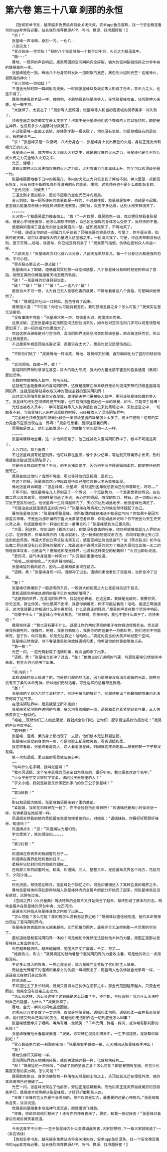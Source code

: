# 第六卷 第三十八章 刹那的永恒
        【告知安卓书友，越来越多免费站点将会关闭失效，安卓app鱼目混珠，找一个安全稳定看书的app非常有必要，站长强烈推荐换源APP，听书、换源、找书超好使！】
       “杀！”
       张星峰一声冷喝，身形一闪，一化八！
       八部天龙！
       “零点裂击——空百裂！”顿时八个张星峰每一个都手幻千万，火元之力蕴涵其中。
       “嘶~~~”
       蓦地，一怪异的声音响起，晟昊周围的空间瞬间完全碎裂，强大的空间裂缝绞碎之力令中央的晟昊面色一变。
       张星峰脸色一狠，蓦地八个分身同时发出一道刺眼的黑芒，黑色的火焰的光芒！这是神火，凝聚后的神火！
       “金元剑技——剑如虹！”
       三道金光顿时同一瞬间射向晟昊，一时间张星峰以及晟俞等人形成了合击，攻击力之大，也是不得了。
       晟昊仿佛看着老鼠一样，睥睨地、不屑地看着张星峰等人，任凭张星峰攻击，任凭那神火来袭，他一概不拒。
       “太强悍了，太变态了！”晟俞等人震惊道，张星峰等人和当初雪夜城的灵界高手一样失败了。
       顶级圣器之身防御实在是太变态了！根本不是张星峰他们这个等级的人可以抵抗的，即使是在神界，也没有多少人能够对付晟昊了。
       不过张星峰一直面无表情，即使刚才那一招失败了，他也没有表情。但是他眼底有的是怒火，有的是杀气……
       “杀！”张星峰又是一次低喝，八大分身合一，张星峰身上发出黑色的火焰，身前正是发出刺眼光芒的火刃。
       张星峰心一狠，体内神火大半输入火刃之中，就是最珍贵的火元之力，张星峰也是几乎将九成火元之力完全输入火刃之中。
       光芒，耀眼！
       灌输无数神火以及更加珍贵的火元之力后，火刃攻击力当即直线上升，完全可以和顶级圣器一比。
       张星峰狠狠地吞下口中的紫芫丹，体内的火元之力只恢复到了两成不到，神火更是一点都没有恢复，只有身体不断的吸收外界游离的火的能量。果然，这紫芫丹也不是什么都能恢复的。
       “金元剑技——剑破天！”
       三道比刚才更加细小，更加不起眼的金色光芒冲向晟昊。
       金元剑技，每一招所使用的能量都是一样的，不过越往后，能量越是集中，也越是不起眼。甚至最后能量攻击细小到连神识都无法察觉，那时候，就差不多达成，达到上部天神境界了。
       。。。。。。。
       火刃第一个和晟昊猛力撞击而上，“轰！”一声巨颤，晟昊脸色一白，难以置信地看着张星峰。晟昊心中很是震惊，他怎么都想不明白，自己如此强悍的身体怎么受伤了，虽然伤的不重。
       但是瞬间连续三道金元剑技让晟昊眉头一皱。旋即晟昊笑了，不屑地笑了。
       “不错，逍遥王你的这一招威力几乎达到了顶级圣器的完美状态，可惜了，你不是天尊，如果你是天尊，就可以灌输强大的力量进入这圣器之中，一招消灭我了，可是，你连天神都没有达到，至于天尊……哈哈，我宣布，你已经没有机会了！”晟昊意气指使。仿佛在宣判众人命运一样。
       “八部天龙！”张星峰再次幻化成八大分身，八部天龙果然非凡，每一个分身功力都是强的恐怖，不可小视。
       “零点裂击第五式——原点破！”
       张星峰闭上了眼睛，遵循着冥冥的那一丝空间感悟，八个张星峰分身同时轻轻的伸出了食指，按照玄奥的仿佛蕴涵着天地至理的轨迹。
       “破！”一张星峰的分身轻轻说出。
       “破！”“破！”“破！”“破！”……一连八个‘破’！
       嚣张自大不可一世，认为自己无人能够伤害的晟昊，不屑地看着这八个食指。可是瞬间他愕然了。
       “噗！”晟昊猛的吐出一口鲜血，脸色苍白了起来。
       晟昊摇头道：“不可能？你怎么可能将我重伤，我可顶级圣器之身？怎么可能？”晟昊实在是无法接受。
       “没有事情不可能！”张星峰冷笑一声，驾御着火刃，再度攻击而来。
       这原点破，正是张星峰当初按照空间法则创出来的，如今他对空间法则几乎可以说是领悟地更加深了，这一招的威力也更加大了。
       而且这原点破就是对付空间的，混沌阴阳界正是空间类的顶级圣器，原点破正好克它，所以才让晟昊重伤。
       不过晟昊毕竟是顶级圣器之深，差距实在太大了。晟昊也仅仅是受伤而已。
       ——————————
       “不和你们玩了！”晟昊蓦地一阵冷笑，蓦地，晟昊仰天长啸，身形瞬间化为了圆形的球状物体。
       “混沌阴阳，自成一界，收！”
       混沌阴阳界顿时悬浮在高空，巨大的吸力形成，强大的力量比那宇宙重的吞食通道（黑洞）更加恐怖。
       无数的物体被吸入其中，包括光线。
       这就是完全能量爆发的混沌阴阳界，这就是能够在神界横行无忌的混沌天尊的顶级圣器混沌阴阳界，这就是能够轻易收取天神的顶级圣器的混沌阴阳界！
       此时混沌阴阳界能量百分百发挥，即使是天神也要被吸入其中，更别说张星峰和晟俞等人了。张星峰的绝对空间修炼还不到家，也只能挡挡当初融合一半的晟昊，如今，只能束手就缚！
       光线也被收入其中，一瞬间张星峰等几人仿佛感到自己来到黑暗之中，来到虚空之中，一切都看不到，当张星峰几人用神识观察的时候，已经被收入了混沌阴阳界中。
       “完全融合顶级圣器的晟昊比融合一半顶级圣器的晟昊强上太多了，何止百倍啊！这样的实力完全不应该出现在这一界啊！”晟俞叹息着，旋即注意着四周。
       周围都是虚无，他什么都发现不了，仿佛整个空间就他一人一样。
       。。。。。。
       张星峰静静地坐着，这一次他彻底输了，他已经被收入混沌阴阳界中了，根本不可能逃离了。
       人为刀俎，我为鱼肉！
       不过张星峰拥有绝望刑界，他可以躲在里面，躲个多少亿年，等达到天尊境界才出来，到时候就能突破这混沌阴阳界了。
       可是他会独自逃生吗？不会，他不会独自偷生，因为他不会不顾语嫣和柔的。即使等待他的是死亡。
       晟昊会放过他吗？当然不可能，所以等待他的是折磨，是死亡。
       在这个时候，张星峰忽然心中暗自期待自己那位师尊火老头能够出现。
       蓦地张星峰自嘲道：“张星峰啊，张星峰，竟然遇到困难就想要自己的师尊帮忙，哼哼……”
       千年不到，他张星峰在凡人界创造了一个传说，一个无敌势力，一个至高世家的传说。在仙魔二界以及修真界，他同样是创造了传说，天心宗的崛起，强悍的势力，神石，这一切都让天心宗处于至高的地位。他张星峰一生对得起师门了，天心宗达到如此地步，他张星峰也满足了。
       “可是这些成就是我真正的实力吗？”张星峰在等待死亡的时候忽然怀疑起了自己。
       蓦地张星峰苦笑：“张星峰啊张星峰，你所取得的成绩难道不都是运气吗？你如果不是因为那盘古师尊，不是因为那所谓的宇宙火元素掌控者师尊，你能如此风光吗？你不是因为天生先天火灵之身，你还能像如今一样做出如此一番事业吗？”张星峰感到自己很失败。
       “大哥，别这样，你创出的《截杀刀诀》，即使没有盘古的传承，你同样能够成就凡人界的天心宗，在修真界，你单单靠你的《零点裂击》，这一特殊的物理攻击方法，你同样能够让天心宗达到如此局面。难道大哥创立零点裂击第五式，感悟空间法则也是运气？这《零点裂击》如今在仙魔二界还真没有比它更强的秘籍了，难道这还不说明大哥的实力？难道大哥创立出独一无二的物理身体攻击，也是运气？要知道即使是神界，也没有这种类型的秘籍啊！”火刃当即劝说道。
       “更何况，运气本身就是一种实力！”火刃最后重重地说道。
       “哈哈……哈哈哈哈……”大笑声蓦地响起。
       张星峰猛的看向前方，因为……语嫣和柔出现在前方。
       “语嫣，柔！”张星峰身形一闪，当即冲了过去，语嫣和柔也看到了张星峰，当即也冲了过来。
       “轰！”
       张星峰仿佛撞到了一股透明的东西，一股强大的反震之力让张星峰后退千百丈。
       柔和语嫣同样被这透明的看不见的东西给阻隔了。
       “这是我的世界，在混沌阴阳界中，我就是创世者，在这里面，我就是无敌的，我要你哭，你无法笑，我让你笑，你也是哭不出来，我要你躺着死，你不可能站着死！哈哈，逍遥王啊逍遥王，这次我就要让你知道什么是生离死别，什么是真正的残忍。”晟昊的声音在整个空间中响起。
       “你要干什么！”张星峰心中有点焦急，“师尊啊，你快来吧，我也不管什么面子了，你快来吧！”
       晟昊继续道：“我也没有要干什么，就是让你的两位漂亮的妻子在你身边慢慢死去，而且是被我折磨死的，慢慢的，用箭，我要万箭穿心，我要你的两位妻子一万箭后死，她们绝对不可能早死，至于你，你只能看，却是无法靠近！哈哈哈……”疯狂的变态的大笑声响彻整个空间。
       张星峰已然绝望，他不奢望晟昊能够放掉语嫣和柔，他希望他的师尊能够快点来。
       “第一箭！”
       光芒一闪，一道光箭射穿了语嫣和柔，鲜血当即渗了出来。
       “语嫣，柔！”张星峰当即冲了过去，“轰！”他撞击到了透明的气罩，可是张星峰仍然继续冲击着，甚至火刃也使用了出来。
       ……
       “第78箭！”
       柔和语嫣的身上插满了箭，可是她们却仍然活着，因为那晟昊没有消灭语嫣的元婴，同样也没有灭了柔的本命鬼神。所以她们仍然活着，可是这样的活着却是折磨。
       “轰！”
       张星峰的全身功力完全消耗完了，他终于痛苦的放弃了，他即使用出了他最强的攻击也无法奈何得了这气罩。
       在混沌阴阳界中，晟昊就是无所不能的！
       张星峰紧紧地贴在透明的气罩，痛苦地看着眼前一切，语嫣和柔也紧紧地贴着气罩，三人仿佛要靠在一起似的。
       “哈哈……既然你们三人如此恩爱，我就成全你们吧，让你们一起享受这美妙的感觉吧！”晟昊的声音再度响起。
       “第99箭！”
       张星峰、语嫣、柔的身上都出现了一支箭，他们根本无法躲避这箭。
       张星峰只感觉到身体内一疼，可是他脸上却是微笑着，看着语嫣和柔。
       就这样看着，张星峰看着两人，两人看着张星峰，时间就这样流逝着……晟昊的箭一下子都没有停。
       第一次和语嫣、柔见面的场景依旧在心中。
       ……
       “你叫什么名字啊，我叫张星峰！”
       “我叫风语嫣，这个名字是我的母亲亲自为我取的，很好听吧，我也很喜欢这个名字。”
       “小女子是宇文世家的宇文柔，请问公子是哪里的人？”
       “宇文小姐，我就是被张氏世家赶出家门的张三公子张星峰！”
       ……
       “第108箭！”
       ……
       那日和语嫣大婚后，张星峰和语嫣来到了柔的墓前。
       “柔姐姐，我现在和峰哥在一起了，你不会怪我抢走峰哥吧！”风语嫣还是和小时侯说话一样，仿佛柔就在她前面一样。
       风语嫣忽然看到她的柔姐姐在宠爱地摸着她的头，对她说：“语嫣妹妹，你要好好照顾好峰哥，知道吗？”
       风语嫣点头：“恩！”风语嫣以为是幻觉。
       宇文柔笑了，笑的很轻松。。。。。。
       ……
       “第192箭！”
       ……
       和语嫣在修真界闲散甜蜜的日子……
       和语嫣在魔界危险刺激的日子……
       柔解开记忆封印后的和他的凝眸……
       还有那三年的甜蜜时光，和柔，和语嫣，三人，整整三年，足迹遍布灵界各个地方，花前月下，夕阳沙滩……
       ……
       时光流逝，却恍若在昨日，张星峰处于回忆之中，可是却慢慢进入了某种玄奥的境界之中。
       蓦地张星峰体内深处那两块融入张星峰体内的金属片的部分开始亮了起来，而张星峰依旧没有感觉，沉醉在过去。
       《空间之界》《火元秘典》两块特殊的金属片又开始聚合了起来，最终形成了原本的形态，两块金属片在张星峰的灵台中央，光芒闪烁。
       道道金光开始从张星峰身体之内射了出来……
       “怎么可能？怎么可能？我的箭怎么没有无法靠近他？”晟昊难以置信地吼道，他的本命鬼神出现在了混沌阴阳界内。
       张星峰身体表面的金光越来越亮，光芒照耀范围内，晟昊完全无法控制那一片范围的空间了。
       要知道他是和混沌阴阳界一体的！可是他如今竟然无法控制他本体的力量，原因正是那从张星峰身上发出的金光。
       光芒越来越炽热，越来越耀眼，范围从百丈扩展着，千丈、万丈……
       “给我攻击，攻击！”晟昊疯狂的鼓动着整个混沌阴阳界的力量攻击着，可是他的攻击一点用都没有。
       不论多么强大的攻击，一靠近那金光，那力量就完全背叛了它们的主人晟昊。
       而被金光照耀下的语嫣和柔身上的伤痕一瞬间恢复了，而且两人也仿佛被金光孕育一样，一道道金光在她们身边旋转。
       时间流逝……
       不知道过去了多长时间，晟昊只觉得自己仿佛在恶梦之中，那金光范围越来越大，只要金光照到，他完全没有丝毫反击之力。
       “怎么会这样，怎么会这样？这到底是这么回事？不，不可能，不应该啊！我为什么无法控制自己的能量，为什么？”晟昊快疯了。
       蓦地，金光一瞬间以闪电速度回缩。
       范围从亿万丈变成了一丈范围，仅仅是将张星峰、语嫣和柔包围。语嫣和柔一直在看着张星峰，她们感受到自己体内的变化，可是她们无法明白这一切到底是怎么回事？
       张星峰慢慢睁开了眼睛，嘴角有着一丝微笑：“千年光阴，弹指一挥间，或许唯有那刹那的永恒！”
       张星峰慢慢抬头看着晟昊道：“晟昊，你束缚在混沌阴阳界中，一生不得超脱，我就帮你解脱吧！”
       “零点裂击第六式——刹那的永恒！”张星峰右手微微一拂，火刃瞬间从张星峰右手冲出！
       “轰！”
       蓦地仿佛开天辟地一样。
       混沌阴阳界的天地瞬间碎裂，就仿佛玻璃碎裂一样，化成块块碎片……
       “啊！”晟昊猛的一声惨叫，“你破了我的圣器之身？怎么可能？即使是拥有圣器，你至少也需要天尊的实力啊，怎么可能？”
       晟昊脸色惨白，身体仿佛败絮一样落在天嵊星的土地之上，头顶丝丝光芒在慢慢外泄，他的本命鬼神已经被破了……
       光芒一闪，张星峰出现在了他前面，旁边正是语嫣和柔，而他后面正是灵界被晟昊抓的顶级高手们，晟昊原本想等解决张星峰后，才好好折磨那些人的。
       “天尊？天尊的含义你是不会明白的，那不仅仅是实力，最重要的还是心神修为。”张星峰嘴角含笑，淡淡说道。
       而晟昊则是随着本命鬼神气息流逝，而慢慢魂飞魄散。
       “师尊，师伯师叔他们都来了！还有你的师尊也来了，晟俞，和我一快迎接去！”张星峰对着身后的晟俞微笑着说道。
       ——————————
       今天这章字不少吧~~~至于张星峰为什么变得如此厉害,大家想想吧,下一章大家就知道了~~（未完待续）
       【告知安卓书友，越来越多免费站点将会关闭失效，安卓app鱼目混珠，找一个安全稳定看书的app非常有必要，站长强烈推荐换源APP，听书、换源、找书超好使！】